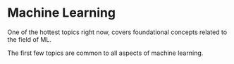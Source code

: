 # Machine Learning

One of the hottest topics right now, covers foundational concepts related to the field of ML.

The first few topics are common to all aspects of machine learning.
